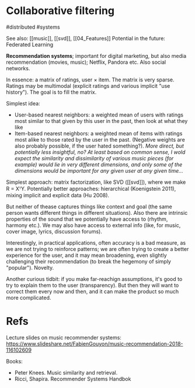 # Collaborative filtering

#distributed #systems

See also: [[music]], [[svd]], [[04_Features]]
Potential in the future: Federated Learning

**Recommendation systems**; important for digital marketing, but also media recommendation (movies, music); Netflix, Pandora etc. Also social networks.

In essence: a matrix of ratings, user × item. The matrix is very sparse. Ratings may be multimodal (explicit ratings and various implicit "use history"). The goal is to fill the matrix.

Simplest idea:
* User-based nearest neighbors: a weighted mean of users with ratings most similar to that given by this user in the past, then look at what they like
* Item-based nearest neighbors: a weighted mean of items with ratings most alike to those rated by the user in the past. (Negative weights are also probably possible, if the user hated something?). _More direct, but potentially less insightful, no? At least based on common sense, I wold expect the similarity and dissimilarity of various music pieces (for example) would lie in very different dimensions, and only some of the dimensions would be important for any given user at any given time..._

Simplest approach: matrix factorization, like SVD ([[svd]]), where we make R = XᵀY. Potentially better approaches: hierarchical (Koenigstein 2011), mixing implicit and explicit data (Hu 2008).

But neither of thease captures things like context and goal (the same person wants different things in different situations). Also there are intrinsic properties of the sound that we potentially have access to (rhythm, harmony etc.). We may also have access to external info (like, for music, cover image, lyrics, discussion forums).

Interestingly, in practical applications, often accuracy is a bad measure, as we are not trying to reinforce patterns; we are often trying to create a better experience for the user, and it may mean broadening, even slightly challenging their recommendation (to break the hegemony of simply "popular"). Novelty.

Another curious tidbit: if you make far-reachign assumptions, it's good to try to explain them to the user (transparency). But then they will want to correct them every now and then, and it can make the product so much more complicated.

# Refs

Lecture slides on music recommender systems:
https://www.slideshare.net/FabienGouyon/music-recommendation-2018-116102609

Books:
* Peter Knees. Music similarity and retrieval.
* Ricci, Shapira. Recommender Systems Handbok